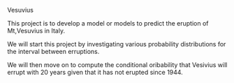  Vesuvius

This project is to develop a model or models to predict the eruption of 
Mt,Vesuvius in Italy.  

We will start this project by investigating various probability distributions
for the interval between erruptions.

We will then move on to compute the conditional oribability that Vesivius will
errupt with 20 years given that it has not erupted since 1944.


